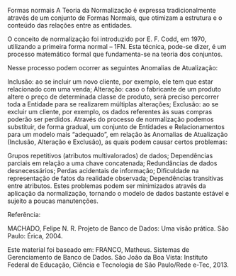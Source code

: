 Formas normais
A Teoria da Normalização é expressa tradicionalmente através de um conjunto de Formas Normais, que otimizam a estrutura e o conteúdo das relações entre as entidades.

O conceito de normalização foi introduzido por E. F. Codd, em 1970, utilizando a primeira forma normal – 1FN. Esta técnica, pode-se dizer, é um processo matemático formal que fundamenta-se na teoria dos conjuntos.

Nesse processo podem ocorrer as seguintes Anomalias de Atualização:

Inclusão: ao se incluir um novo cliente, por exemplo, ele tem que estar relacionado com uma venda;
Alteração: caso o fabricante de um produto altere o preço de determinada classe de produto, será preciso percorrer toda a Entidade para se realizarem múltiplas alterações;
Exclusão: ao se excluir um cliente, por exemplo, os dados referentes às suas compras poderão ser perdidos.
Através do processo de normalização podemos substituir, de forma gradual, um conjunto de Entidades e Relacionamentos para um modelo mais “adequado”, em relação às Anomalias de Atualização (Inclusão, Alteração e Exclusão), as quais podem causar certos problemas:

Grupos repetitivos (atributos multivalorados) de dados;
Dependências parciais em relação a uma chave concatenada;
Redundâncias de dados desnecessários;
Perdas acidentais de informação;
Dificuldade na representação de fatos da realidade observada;
Dependências transitivas entre atributos.
Estes problemas podem ser minimizados através da aplicação da normalização, tornando o modelo de dados bastante estável e sujeito a poucas manutenções.


Referência:

MACHADO, Felipe N. R. Projeto de Banco de Dados: Uma visão prática. São Paulo: Érica, 2004.

Este material foi baseado em:
FRANCO, Matheus. Sistemas de Gerenciamento de Banco de Dados. São João da Boa Vista: Instituto Federal de Educação, Ciência e Tecnologia de São Paulo/Rede e-Tec, 2013.